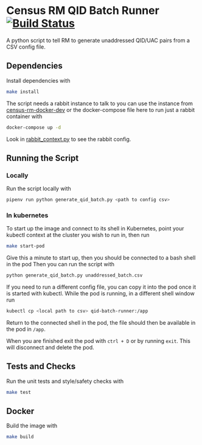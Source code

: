 # Census RM QID Batch Runner [![Build Status](https://travis-ci.com/ONSdigital/census-rm-qid-batch-runner.svg?branch=master)](https://travis-ci.com/ONSdigital/census-rm-qid-batch-runner)

A python script to tell RM to generate unaddressed QID/UAC pairs from a CSV config file.

## Dependencies

Install dependencies with 
```bash
make install
```

The script needs a rabbit instance to talk to you can use the instance from [census-rm-docker-dev]() or the docker-compose file here to run just a rabbit container with

```bash
docker-compose up -d
``` 

Look in [rabbit_context.py](/rabbit_context.py) to see the rabbit config.

## Running the Script
### Locally
Run the script locally with

```bash
pipenv run python generate_qid_batch.py <path to config csv>
```

### In kubernetes
To start up the image and connect to its shell in Kubernetes, point your kubectl context at the cluster you wish to run in, then run
```bash
make start-pod
```
Give this a minute to start up, then you should be connected to a bash shell in the pod
Then you can run the script with
```bash
python generate_qid_batch.py unaddressed_batch.csv
```

If you need to run a different config file, you can copy it into the pod once it is started with kubectl. 
While the pod is running, in a different shell window run
```bash
kubectl cp <local path to csv> qid-batch-runner:/app
```

Return to the connected shell in the pod, the file should then be available in the pod in `/app`.

When you are finished exit the pod with `ctrl + D` or by running `exit`. This will disconnect and delete the pod.

## Tests and Checks

Run the unit tests and style/safety checks with

```bash
make test
```

## Docker
Build the image with
```bash
make build
```
